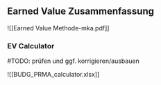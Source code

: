 
## Earned Value Zusammenfassung
![[Earned Value Methode-mka.pdf]]

### EV Calculator
#TODO: prüfen und ggf. korrigieren/ausbauen

![[BUDG_PRMA_calculator.xlsx]]
